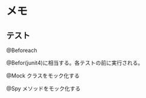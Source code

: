 # メモ





## テスト

@Beforeach

@Befor(junit4)に相当する。各テストの前に実行される。

@Mock
クラスをモック化する

@Spy
メソッドをモック化する


